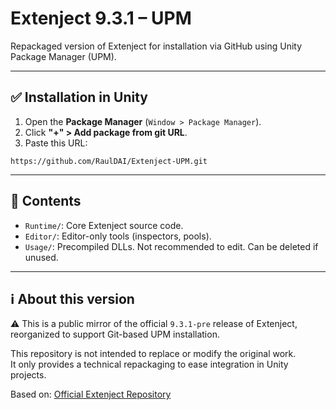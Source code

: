 # Extenject 9.3.1 – UPM

Repackaged version of Extenject for installation via GitHub using Unity Package Manager (UPM).

---

## ✅ Installation in Unity

1. Open the **Package Manager** (`Window > Package Manager`).
2. Click **"+" > Add package from git URL**.
3. Paste this URL:
```
https://github.com/RaulDAI/Extenject-UPM.git
```

---

## 📁 Contents

- `Runtime/`: Core Extenject source code.
- `Editor/`: Editor-only tools (inspectors, pools).
- `Usage/`: Precompiled DLLs. Not recommended to edit. Can be deleted if unused.

---

## ℹ️ About this version

⚠️ This is a public mirror of the official `9.3.1-pre` release of Extenject, reorganized to support Git-based UPM installation.

This repository is not intended to replace or modify the original work.  
It only provides a technical repackaging to ease integration in Unity projects.

Based on: [Official Extenject Repository](https://github.com/Mathijs-Bakker/Extenject)
